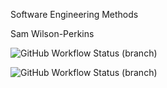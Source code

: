 Software Engineering Methods

Sam Wilson-Perkins

![GitHub Workflow Status (branch)](https://img.shields.io/github/actions/workflow/status/09wilsam01/sem/main.yml?branch=master)

![GitHub Workflow Status (branch)](https://img.shields.io/github/actions/workflow/status/09wilsam01/sem/main.yml?branch=develop)

